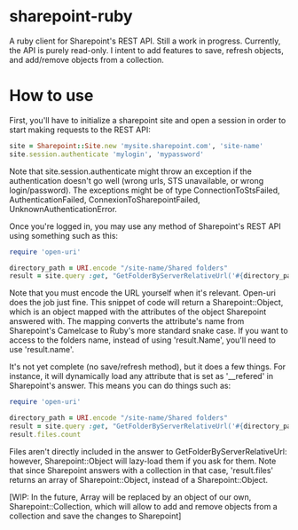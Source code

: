 sharepoint-ruby
===============
A ruby client for Sharepoint's REST API.
Still a work in progress. Currently, the API is purely read-only. I intent to add features to save, refresh objects, and add/remove objects from a collection.

How to use
===============
First, you'll have to initialize a sharepoint site and open a session in order to start making requests to the REST API:

```Ruby
site = Sharepoint::Site.new 'mysite.sharepoint.com', 'site-name'
site.session.authenticate 'mylogin', 'mypassword'
```

Note that site.session.authenticate might throw an exception if the authentication doesn't go well (wrong urls, STS unavailable, or wrong login/password).
The exceptions might be of type ConnectionToStsFailed, AuthenticationFailed, ConnexionToSharepointFailed, UnknownAuthenticationError.


Once you're logged in, you may use any method of Sharepoint's REST API using something such as this:
```Ruby
require 'open-uri'

directory_path = URI.encode "/site-name/Shared folders"
result = site.query :get, "GetFolderByServerRelativeUrl('#{directory_path}')"
```
Note that you must encode the URL yourself when it's relevant. Open-uri does the job just fine.
This snippet of code will return a Sharepoint::Object, which is an object mapped with the attributes of the object Sharepoint answered with.
The mapping converts the attribute's name from Sharepoint's Camelcase to Ruby's more standard snake case. If you want to access to the folders name, instead of using 'result.Name', you'll need to use 'result.name'.

It's not yet complete (no save/refresh method), but it does a few things.
For instance, it will dynamically load any attribute that is set as '__refered' in Sharepoint's answer. This means you can do things such as:
```Ruby
require 'open-uri'

directory_path = URI.encode "/site-name/Shared folders"
result = site.query :get, "GetFolderByServerRelativeUrl('#{directory_path}')"
result.files.count
```

Files aren't directly included in the answer to GetFolderByServerRelativeUrl: however, Sharepoint::Object will lazy-load them if you ask for them.
Note that since Sharepoint answers with a collection in that case, 'result.files' returns an array of Sharepoint::Object, instead of a Sharepoint::Object.

[WIP: In the future, Array will be replaced by an object of our own, Sharepoint::Collection, which will allow to add and remove objects from a collection and save the changes to Sharepoint]
